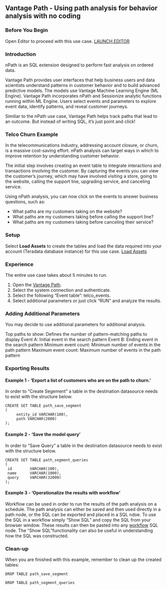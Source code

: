 Vantage Path - Using path analysis for behavior analysis with no coding
-----------------------------------------------------------------------

### Before You Begin

Open Editor to proceed with this use case. [LAUNCH EDITOR](#data=%7B%22navigateTo%22:%22editor%22%7D)

### Introduction

nPath is an SQL extension designed to perform fast analysis on ordered data.

Vantage Path provides user interfaces that help business users and data scientists understand patterns in customer behavior and to build advanced predictive models. The models use Vantage Machine Learning Engine (ML Engine). Vantage Path incorporates nPath and Sessionize analytic functions running within ML Engine. Users select events and parameters to explore event data, identify patterns, and reveal customer journeys.

Similiar to the nPath use case, Vantage Path helps track paths that lead to an outcome. But instead of writing SQL, it’s just point and click!

### Telco Churn Example

In the telecommunications industry, addressing account closure, or churn, is a massive cost-saving effort. nPath analysis can target ways in which to improve retention by understanding customer behavior.

The initial step involves creating an event table to integrate interactions and transactions involving the customer. By capturing the events you can view the customer’s journey, which may have involved visiting a store, going to the website, calling the support line, upgrading service, and canceling service.

Using nPath analysis, you can now click on the events to answer business questions, such as:

-   What paths are my customers taking on the website?
-   What paths are my customers taking before calling the support line?
-   What paths are my customers taking before canceling their service?

### Setup

Select **Load Assets** to create the tables and load the data required into your account (Teradata database instance) for this use case. [Load Assets](#data=%7B%22id%22:%22Telco%22%7D)

### Experience

The entire use case takes about 5 minutes to run.

1.  Open the [Vantage Path](/path-analyzer).
2.  Select the system connection and authenticate.
3.  Select the following “Event table”: telco\_events.
4.  Select additional parameters or just click “RUN” and analyze the results.

### Adding Additional Parameters

You may decide to use additional parameters for additional analysis.

Top paths to show: Defines the number of pattern-matching paths to display Event A: Initial event in the search pattern Event B: Ending event in the search pattern Minimum event count: Minimum number of events in the path pattern Maximum event count: Maximum number of events in the path pattern

### Exporting Results

#### Example 1 - ‘Export a list of customers who are on the path to churn.’

In order to “Create Segement” a table in the destination datasource needs to exist with the structure below.

``` sourceCode
CREATE SET TABLE path_save_segment
(
     entity_id VARCHAR(100),
     path VARCHAR(2000)
);
```

#### Example 2 - ‘Save the model query’

In order to “Save Query” a table in the destination datasource needs to exist with the structure below.

``` sourceCode
CREATE SET TABLE path_segment_queries
(
 id        VARCHAR(100),
 name      VARCHAR(1000),
 query     VARCHAR(32000)
);
```

#### Example 3 - ‘Operationalize the results with workflow’

Workflow can be used in order to run the results of the path analysis on a schedule. The path analysis can either be saved and then used directly in a path node, or the SQL can be exported and placed in a SQL ndoe. To use the SQL in a workflow simply “Show SQL” and copy the SQL from your browser window. These results can then be pasted into any [workflow](/workflow/) SQL node. The “Show SQL”functionality can also be useful in understanding how the SQL was constructed.

### Clean-up

When you are finished with this example, remember to clean up the created tables:

``` sourceCode
DROP TABLE path_save_segment
```

``` sourceCode
DROP TABLE path_segment_queries
```
